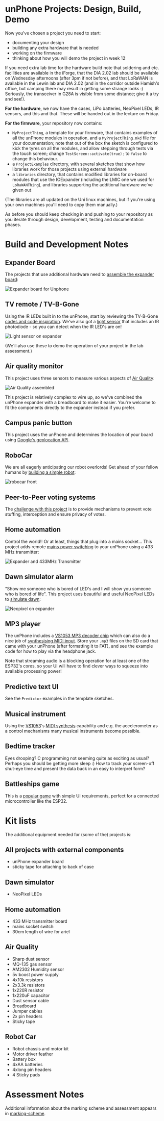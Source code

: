 unPhone Projects: Design, Build, Demo
===

Now you've chosen a project you need to start:

- documenting your design
- building any extra hardware that is needed
- working on the firmware
- thinking about how you will demo the project in week 12

If you need extra lab time for the hardware build note that soldering and etc.
facilities are available in the iForge, that the DIA 2.02 lab should be
available on Wednesday afternoons (after 3pm if not before), and that LoRaWAN
is available in the Lewin lab and DIA 2.02 (and in the corridor outside
Hamish's office, but camping there may result in getting some strange looks :)
Seriously, the transceiver in G28A is visible from some distance; give it a
try and see!).

**For the hardware**, we now have the cases, LiPo batteries, NeoPixel LEDs, IR
sensors, and this and that. These will be handed out in the lecture on Friday.

**For the firmware**, your repository now contains:

- `MyProjectThing`, a template for your firmware, that contains examples of
  all the unPhone modules in operation, and a `MyProjectThing.mkd` file for
  your documentation; note that out of the box the sketch is configured to
  kick the tyres on all the modules, and allow stepping through tests via the
  touch screen; change `TestScreen::activate(true);` to `false` to change this
  behaviour.
- a `ProjectExamples` directory, with several sketches that show how libraries
  work for those projects using external hardware
- a `libraries` directory, that contains modified libraries for on-board
  modules that use the IOExpander (including the LMIC one we used for
  `LoRaWANThing`), and libraries supporting the additional hardware we've
  given out

(The libraries are all updated on the Uni linux machines, but if you're using
your own machines you'll need to copy them manually.)

As before you should keep checking in and pushing to your repository as you
iterate through design, development, testing and documentation phases.


# Build and Development Notes

## Expander Board

The projects that use additional hardware need to  [assemble the expander
board](Expander/README.mkd):

![Expander board for Unphone](Expander/Expander_with_headers_and_ffc.jpg) 


## TV remote / TV-B-Gone

Using the IR LEDs built in to the unPhone, start by reviewing the TV-B-Gone
[codes and code
inspiration](https://learn.adafruit.com/tv-b-gone-kit?view=all). We've also
got a [light sensor](LightSensor/README.mkd) that includes an IR photodiode -
so you can detect when the IR LED's are on!

![Light sensor on expander](LightSensor/Light_sensor_expander.jpg)

(We'll also use these to demo the operation of your project in the lab
assessment.)


## Air quality monitor

This project uses three sensors to measure various aspects of [Air
Quality](AirQuality/README.mkd):

![Air Quality assembled](AirQuality/Breadboard_with_sensors.jpg)

This project is relatively complex to wire up, so we've combined the unPhone
expander with a breadboard to make it easier. You're welcome to fit the
components directly to the expander instead if you prefer.


## Campus panic button

This project uses the unPhone and determines the location of your board using
[Google's geolocation API](PanicButton/README.mkd). 


## RoboCar
    
We are all eagerly anticipating our robot overlords! Get ahead of your fellow
humans by [building a simple robot](RoboCar/README.mkd):

![robocar front](RoboCar/robocar_front.jpg) 


## Peer-to-Peer voting systems

The [challenge with this project](P2PVoting/README.mkd) is to provide
mechanisms to prevent vote stuffing, interception and ensure privacy of votes.


## Home automation

Control the world!! Or at least, things that plug into a mains socket... This
project adds remote [mains power switching](MainsPowerSwitchingNotes/) to your
unPhone using a 433 MHz transmitter:

![Expander and 433MHz
Transmitter](MainsPowerSwitchingNotes/Expander_and_433.jpg) 
      

## Dawn simulator alarm

"Show me someone who is bored of LED's and I will show you someone who is
bored of life". This project uses beautiful and useful NeoPixel LEDs to
[simulate dawn](NeoPixel/README.mkd):

![Neopixel on expander](NeoPixel/Neopixel_on_expander.jpg) 


## MP3 player

The unPhone includes a [VS1053 MP3 decoder
chip](http://www.vlsi.fi/en/products/vs1053.html) which can also do a nice job
of [synthesising MIDI
input](http://www.vlsi.fi/fileadmin/software/VS10XX/vs1053mid.mp3). Store your
`.mp3` files on the SD card that came with your unPhone (after formatting it
to FAT), and see the example code for how to play via the headphone jack.

Note that streaming audio is a blocking operation for at least one of the
ESP32's cores, so your UI will have to find clever ways to squeeze into
available processing power!


## Predictive text UI

See the `Predictor` examples in the template sketches.


## Musical instrument

Using the [VS1053](http://www.vlsi.fi/en/products/vs1053.html)'s [MIDI
synthesis](http://www.vlsi.fi/fileadmin/software/VS10XX/vs1053mid.mp3)
capability and e.g. the accelerometer as a control mechanisms many musical
instruments become possible.


## Bedtime tracker

Eyes drooping? C programming not seeming quite as exciting as usual? Perhaps
you should be getting more sleep :)  How to track your screen-off shut-eye
time and present the data back in an easy to interpret form?


## Battleships game

This is a [popular game](https://en.wikipedia.org/wiki/Battleship_(game)) with
simple UI requirements, perfect for a connected microcontroller like the
ESP32.


# Kit lists

The additional equipment needed for (some of the) projects is:


## All projects with external components

- unPhone expander board
- sticky tape for attaching to back of case


## Dawn simulator

- NeoPixel LEDs


## Home automation

- 433 MHz transmitter board
- mains socket switch
- 30cm length of wire for ariel


## Air Quality

- Sharp dust sensor
- MQ-135 gas sensor
- AM2302 Humidity sensor
- 5v boost power supply
- 4x10k resistors
- 2x3.3k resistors
- 1x220R resistor
- 1x220uF capacitor
- Dust sensor cable
- Breadboard
- Jumper cables
- 2x pin headers
- Sticky tape


## Robot Car

- Robot chassis and motor kit
- Motor driver feather
- Battery box
- 4xAA batteries
- 4xlong pin headers
- 4 Sticky pads


# Assessment Notes

Additional information about the marking scheme and assessment appears in
[marking-scheme](marking-scheme.mkd).
